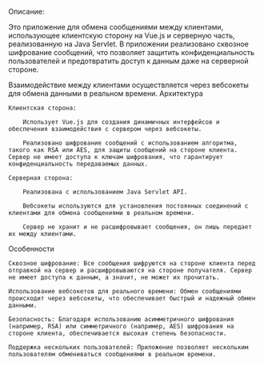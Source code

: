 Описание:

Это приложение для обмена сообщениями между клиентами, использующее клиентскую сторону на Vue.js и серверную часть, реализованную на Java Servlet. В приложении реализовано сквозное шифрование сообщений, что позволяет защитить конфиденциальность пользователей и предотвратить доступ к данным даже на серверной стороне.

Взаимодействие между клиентами осуществляется через вебсокеты для обмена данными в реальном времени.
Архитектура

    Клиентская сторона:

        Использует Vue.js для создания динамичных интерфейсов и обеспечения взаимодействия с сервером через вебсокеты.

        Реализовано шифрование сообщений с использованием алгоритма, такого как RSA или AES, для защиты сообщений на стороне клиента. Сервер не имеет доступа к ключам шифрования, что гарантирует конфиденциальность передаваемых данных.

    Серверная сторона:

        Реализована с использованием Java Servlet API.

        Вебсокеты используются для установления постоянных соединений с клиентами для обмена сообщениями в реальном времени.

        Сервер не хранит и не расшифровывает сообщения, он лишь передает их между клиентами.

Особенности

    Сквозное шифрование: Все сообщения шифруются на стороне клиента перед отправкой на сервер и расшифровываются на стороне получателя. Сервер не имеет доступа к данным, а значит, не может их прочитать.

    Использование вебсокетов для реального времени: Обмен сообщениями происходит через вебсокеты, что обеспечивает быстрый и надежный обмен данными.

    Безопасность: Благодаря использованию асимметричного шифрования (например, RSA) или симметричного (например, AES) шифрования на стороне клиента, обеспечивается высокая степень безопасности.

    Поддержка нескольких пользователей: Приложение позволяет нескольким пользователям обмениваться сообщениями в реальном времени.
